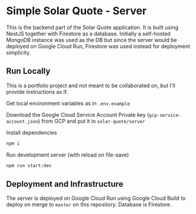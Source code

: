 # Simple Solar Quote - Server

This is the backend part of the Solar Quote application. It is built using NestJS together with Firestore as a database. Initially a self-hosted MongoDB instance was used as the DB but since the server would be deployed on Google Cloud Run, Firestore was used instead for deployment simplicity.

## Run Locally

This is a portfolio project and not meant to be collaborated on, but I'll provide instructions as if.

Get local environment variables as in `.env.example`

Download the Google Cloud Service Account Private key (`gcp-service-account.json`) from GCP and put it in `solar-quote/server`

Install dependencies

```bash
npm i
```

Run development server (with reload on file-save)

```bash
npm run start:dev
```

## Deployment and Infrastructure

The server is deployed on Google Cloud Run using Google Cloud Build to deploy on merge to `master` on this repository. Database is Firestore.
